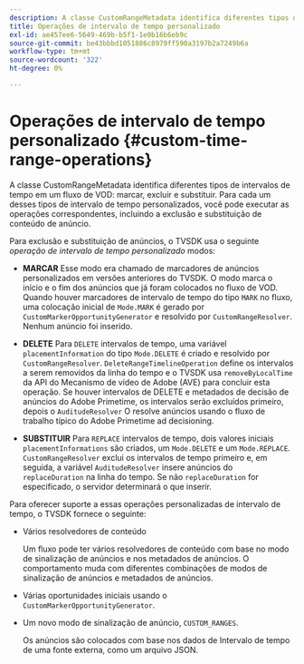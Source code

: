 ```yaml
---
description: A classe CustomRangeMetadata identifica diferentes tipos de intervalos de tempo em uma marca de fluxo de VOD, exclusão e substituição. Para cada um desses tipos de intervalo de tempo personalizados, você pode executar as operações correspondentes, incluindo a exclusão e substituição de conteúdo de anúncio.
title: Operações de intervalo de tempo personalizado
exl-id: ae457ee6-5649-469b-b5f1-1e0b16b6eb9c
source-git-commit: be43bbbd1051886c8979ff590a3197b2a7249b6a
workflow-type: tm+mt
source-wordcount: '322'
ht-degree: 0%

---
```


# Operações de intervalo de tempo personalizado {#custom-time-range-operations}

A classe CustomRangeMetadata identifica diferentes tipos de intervalos de tempo em um fluxo de VOD: marcar, excluir e substituir. Para cada um desses tipos de intervalo de tempo personalizados, você pode executar as operações correspondentes, incluindo a exclusão e substituição de conteúdo de anúncio.

<!--<a id="section_1323C0BAC259424C85A6ACFB48FE77EC"></a>-->

Para exclusão e substituição de anúncios, o TVSDK usa o seguinte *operação de intervalo de tempo personalizado* modos:

* **MARCAR** Esse modo era chamado de marcadores de anúncios personalizados em versões anteriores do TVSDK. O modo marca o início e o fim dos anúncios que já foram colocados no fluxo de VOD. Quando houver marcadores de intervalo de tempo do tipo `MARK` no fluxo, uma colocação inicial de `Mode.MARK` é gerado por `CustomMarkerOpportunityGenerator` e resolvido por `CustomRangeResolver`. Nenhum anúncio foi inserido.

* **DELETE** Para `DELETE` intervalos de tempo, uma variável `placementInformation` do tipo `Mode.DELETE` é criado e resolvido por `CustomRangeResolver`. `DeleteRangeTimelineOperation` define os intervalos a serem removidos da linha do tempo e o TVSDK usa `removeByLocalTime` da API do Mecanismo de vídeo de Adobe (AVE) para concluir esta operação. Se houver intervalos de DELETE e metadados de decisão de anúncios do Adobe Primetime, os intervalos serão excluídos primeiro, depois o `AuditudeResolver` O resolve anúncios usando o fluxo de trabalho típico do Adobe Primetime ad decisioning.

* **SUBSTITUIR** Para `REPLACE` intervalos de tempo, dois valores iniciais `placementInformations` são criados, um `Mode.DELETE` e um `Mode.REPLACE`. `CustomRangeResolver` exclui os intervalos de tempo primeiro e, em seguida, a variável `AuditudeResolver` insere anúncios do `replaceDuration` na linha do tempo. Se não `replaceDuration` for especificado, o servidor determinará o que inserir.

Para oferecer suporte a essas operações personalizadas de intervalo de tempo, o TVSDK fornece o seguinte:

* Vários resolvedores de conteúdo

   Um fluxo pode ter vários resolvedores de conteúdo com base no modo de sinalização de anúncios e nos metadados de anúncios. O comportamento muda com diferentes combinações de modos de sinalização de anúncios e metadados de anúncios.
* Várias oportunidades iniciais usando o `CustomMarkerOpportunityGenerator`.
* Um novo modo de sinalização de anúncio, `CUSTOM_RANGES`.

   Os anúncios são colocados com base nos dados de Intervalo de tempo de uma fonte externa, como um arquivo JSON.
